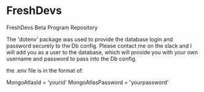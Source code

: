 # FreshDevs
FreshDevs Beta Program Repository 

The 'dotenv' package was used to provide the database login and password securely to the Db config. Please contact me on the slack and I will add you as a user to the database, which will provide you with your own username and password to pass into the Db config.

the .env file is in the format of:

MongoAtlasId = 'yourid'
MongoAtlasPassword = 'yourpassword'


